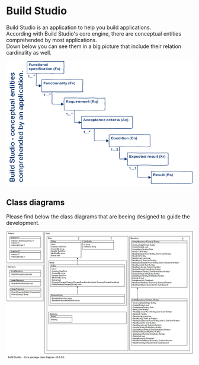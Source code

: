 # Build Studio
Build Studio is an application to help you build applications.\
According with Build Studio's core engine, there are conceptual entities comprehended by most applications.\
Down below you can see them in a big picture that include their relation cardinality as well.

![Conceptual entities comprehended by an application](https://github.com/eduardomessias/build-studio/blob/master/Build%20Studio%20-%20conceptual%20entities%20comprehended%20by%20an%20application.png)

## Class diagrams
Please find below the class diagrams that are beeing designed to guide the development.

![Core package - class diagram (v0.0.0.1)](https://github.com/eduardomessias/build-studio/raw/master/Build%20Studio%20-%20Core%20package%20class%20diagram%20v0.0.0.1.png)
